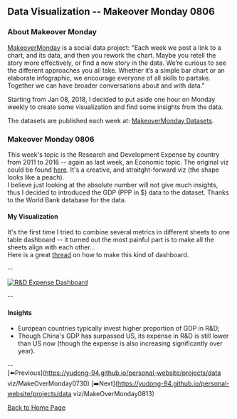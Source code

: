<head>
  <!-- Global site tag (gtag.js) - Google Analytics -->
<script async src="https://www.googletagmanager.com/gtag/js?id=UA-112502179-1"></script>
<script>
  window.dataLayer = window.dataLayer || [];
  function gtag(){dataLayer.push(arguments);}
  gtag('js', new Date());

  gtag('config', 'UA-112502179-1');
</script>
</head>


## Data Visualization -- Makeover Monday 0806

### About Makeover Monday

[MakeoverMonday](http://www.makeovermonday.co.uk/) is a social data project:
"Each week we post a link to a chart, and its data, and then you rework the chart.
Maybe you retell the story more effectively, or find a new story in the data.
We’re curious to see the different approaches you all take. Whether it’s a simple bar chart or an elaborate infographic, we encourage everyone of all skills to partake.
Together we can have broader conversations about and with data."

Starting from Jan 08, 2018, I decided to put aside one hour on Monday weekly to create some visualization and find some insights from the data.

The datasets are published each week at: [MakeoverMonday Datasets](http://www.makeovermonday.co.uk/data/).


### Makeover Monday 0806

This week's topic is the Research and Development Expense by country from 2011 to 2016 -- again as last week, an Economic topic. The original viz could be found [here](https://howmuch.net/articles/research-development-spending-by-country). It's a creative, and straitght-forward viz (the shape looks like a peach).  
I believe just looking at the absolute number will not give much insights, thus I decided to introduced the GDP (PPP in $) data to the dataset. Thanks to the World Bank database for the data.  

#### My Visualization

It's the first time I tried to combine several metrics in different sheets to one table dashboard -- it turned out the most painful part is to make all the sheets align with each other...  
Here is a great [thread](https://community.tableau.com/thread/209591) on how to make this kind of dashboard.  

--  
<div class='tableauPlaceholder' id='viz1533611155803' style='position: relative'>
<noscript><a href='#'>
  <img alt='R&amp;D Expense Dashboard ' src='https:&#47;&#47;public.tableau.com&#47;static&#47;images&#47;Ma&#47;MakeOverMonday0806&#47;RDExpenseDashboard&#47;1_rss.png' style='border: none' />
</a></noscript>
<object class='tableauViz'  style='display:none;'>
  <param name='host_url' value='https%3A%2F%2Fpublic.tableau.com%2F' />
  <param name='embed_code_version' value='3' />
  <param name='site_root' value='' />
  <param name='name' value='MakeOverMonday0806&#47;RDExpenseDashboard' />
  <param name='tabs' value='no' />
  <param name='toolbar' value='yes' />
  <param name='static_image' value='https:&#47;&#47;public.tableau.com&#47;static&#47;images&#47;Ma&#47;MakeOverMonday0806&#47;RDExpenseDashboard&#47;1.png' />
  <param name='animate_transition' value='yes' />
  <param name='display_static_image' value='yes' />
  <param name='display_spinner' value='yes' />
  <param name='display_overlay' value='yes' />
  <param name='display_count' value='yes' />
  <param name='filter' value='publish=yes' />
</object></div>              
<script type='text/javascript'>    
  var divElement = document.getElementById('viz1533611155803');    
  var vizElement = divElement.getElementsByTagName('object')[0];          
  vizElement.style.width='800px';vizElement.style.height='1027px';         
  var scriptElement = document.createElement('script');                  
  scriptElement.src = 'https://public.tableau.com/javascripts/api/viz_v1.js';   
  vizElement.parentNode.insertBefore(scriptElement, vizElement);               
</script>  

--  

#### Insights
* European countries typically invest higher proportion of GDP in R&D;  
* Though China's GDP has surpassed US, its expense in R&D is still lower than US now (though the expense is also increasing significantly over year).  

--  
[⬅️Previous](https://yudong-94.github.io/personal-website/projects/data viz/MakeOverMonday0730) [➡️Next](https://yudong-94.github.io/personal-website/projects/data viz/MakeOverMonday0813)  

[Back to Home Page](https://yudong-94.github.io/personal-website/)
